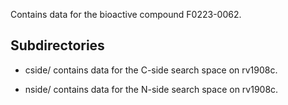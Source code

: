 Contains data for the bioactive compound F0223-0062.

## Subdirectories

- cside/ contains data for the C-side search space on rv1908c.

- nside/ contains data for the N-side search space on rv1908c.

